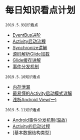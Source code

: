 # 每日知识看点计划
```
2019.5.9知识看点
```
- [EventBus进阶](https://blog.csdn.net/a553181867/article/details/52531479)
- [Activity启动流程](https://blog.csdn.net/a553181867/article/details/89917857)
- [Synchronize讲解](https://blog.csdn.net/carson_ho/article/details/82992269)
- [源码解析Glide加载](https://blog.csdn.net/carson_ho/article/details/79212841)
- [Glide缓存讲解](https://blog.csdn.net/carson_ho/article/details/79256892)
- [事件分发机制](https://blog.csdn.net/carson_ho/article/details/54136311)
```
2019.5.10知识看点
```
- [内存泄漏](https://www.jianshu.com/p/97fb764f2669)
- [最易懂的Activity启动模式详解](https://www.jianshu.com/p/399e83d02e33)
- [浅析Android View(一)](https://blog.csdn.net/soul_code/article/details/50477338)
```
2019.5.11知识看点
```
- [Android事件分发机制(温故)](https://blog.csdn.net/carson_ho/article/details/54136311)
- [Activity的启动过程](https://blog.csdn.net/a553181867/article/details/89917857)
- [基本数据结构类型]